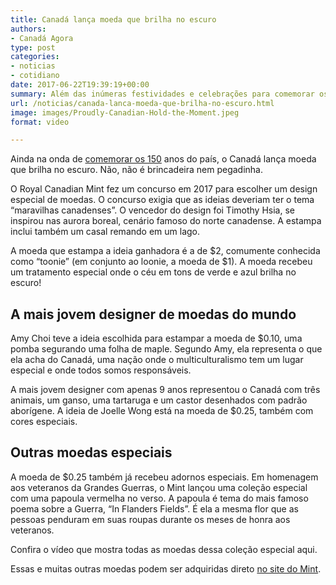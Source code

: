 ```yaml
---
title: Canadá lança moeda que brilha no escuro
authors:
- Canadá Agora
type: post
categories:
- noticias
- cotidiano
date: 2017-06-22T19:39:19+00:00
summary: Além das inúmeras festividades e celebrações para comemorar os 150 anos do país, o Canadá lança moeda que brilha no escuro!
url: /noticias/canada-lanca-moeda-que-brilha-no-escuro.html
image: images/Proudly-Canadian-Hold-the-Moment.jpeg
format: video

---
```

Ainda na onda de [comemorar os 150][1] anos do país, o Canadá lança moeda que brilha no escuro. Não, não é brincadeira nem pegadinha.

O Royal Canadian Mint fez um concurso em 2017 para escolher um design especial de moedas. O concurso exigia que as ideias deveriam ter o tema &#8220;maravilhas canadenses&#8221;. O vencedor do design foi Timothy Hsia, se inspirou nas aurora boreal, cenário famoso do norte canadense. A estampa inclui também um casal remando em um lago.

A moeda que estampa a ideia ganhadora é a de $2, comumente conhecida como &#8220;toonie&#8221; (em conjunto ao loonie, a moeda de $1). A moeda recebeu um tratamento especial onde o céu em tons de verde e azul brilha no escuro!

## A mais jovem designer de moedas do mundo

Amy Choi teve a ideia escolhida para estampar a moeda de $0.10, uma pomba segurando uma folha de maple. Segundo Amy, ela representa o que ela acha do Canadá, uma nação onde o multiculturalismo tem um lugar especial e onde todos somos responsáveis.

A mais jovem designer com apenas 9 anos representou o Canadá com três animais, um ganso, uma tartaruga e um castor desenhados com padrão aborígene. A ideia de Joelle Wong está na moeda de $0.25, também com cores especiais.

<span class="embed-youtube" style="text-align:center; display: block;"></span>

## Outras moedas especiais

A moeda de $0.25 também já recebeu adornos especiais. Em homenagem aos veteranos da Grandes Guerras, o Mint lançou uma coleção especial com uma papoula vermelha no verso. A papoula é tema do mais famoso poema sobre a Guerra, &#8220;In Flanders Fields&#8221;. É ela a mesma flor que as pessoas penduram em suas roupas durante os meses de honra aos veteranos.

Confira o vídeo que mostra todas as moedas dessa coleção especial aqui.

<span class="embed-youtube" style="text-align:center; display: block;"></span>

Essas e muitas outras moedas podem ser adquiridas direto <a href="http://www.mint.ca/store/buy/canada-150_coins-cat1420144" target="_blank" rel="noopener">no site do Mint</a>.

 [1]: https://www.canadaagora.com/japa/150-anos-canada.html